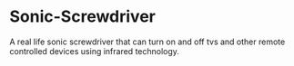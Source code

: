 # Sonic-Screwdriver
A real life sonic screwdriver that can turn on and off tvs and other remote controlled devices using infrared technology.
